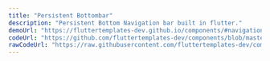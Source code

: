 ```yaml
---
title: "Persistent Bottombar"
description: "Persistent Bottom Navigation bar built in flutter."
demoUrl: "https://fluttertemplates-dev.github.io/components/#navigation/bottom_nav/persistent_bottom_nav"
codeUrl: "https://github.com/fluttertemplates-dev/components/blob/master/lib/components/navigation/bottom_nav/persistent_bottom.dart"
rawCodeUrl: "https://raw.githubusercontent.com/fluttertemplates-dev/components/master/lib/components/navigation/bottom_nav/persistent_bottom.dart"
---
```

